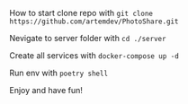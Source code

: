 How to start
clone repo with ```git clone https://github.com/artemdev/PhotoShare.git```

Nevigate to server folder with ```cd ./server```

Create all services with ```docker-compose up -d```

Run env with ```poetry shell```

Enjoy and have fun!
